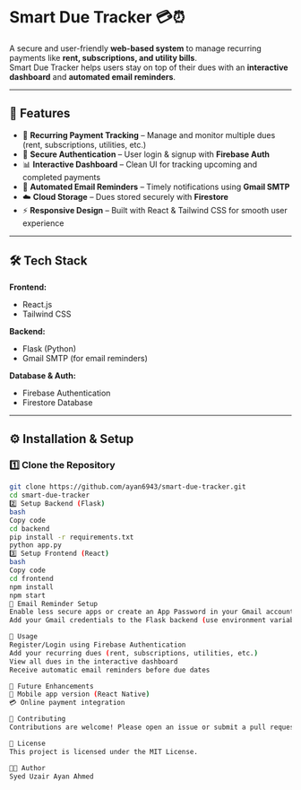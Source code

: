 # Smart Due Tracker 💳⏰

A secure and user-friendly **web-based system** to manage recurring payments like **rent, subscriptions, and utility bills**.  
Smart Due Tracker helps users stay on top of their dues with an **interactive dashboard** and **automated email reminders**.

---

## 🚀 Features

- 📅 **Recurring Payment Tracking** – Manage and monitor multiple dues (rent, subscriptions, utilities, etc.)
- 🔐 **Secure Authentication** – User login & signup with **Firebase Auth**
- 📊 **Interactive Dashboard** – Clean UI for tracking upcoming and completed payments
- 📧 **Automated Email Reminders** – Timely notifications using **Gmail SMTP**
- ☁️ **Cloud Storage** – Dues stored securely with **Firestore**
- ⚡ **Responsive Design** – Built with React & Tailwind CSS for smooth user experience

---

## 🛠️ Tech Stack

**Frontend:**  
- React.js  
- Tailwind CSS  

**Backend:**  
- Flask (Python)  
- Gmail SMTP (for email reminders)  

**Database & Auth:**  
- Firebase Authentication  
- Firestore Database  

---

## ⚙️ Installation & Setup

### 1️⃣ Clone the Repository
```bash
git clone https://github.com/ayan6943/smart-due-tracker.git
cd smart-due-tracker
2️⃣ Setup Backend (Flask)
bash
Copy code
cd backend
pip install -r requirements.txt
python app.py
3️⃣ Setup Frontend (React)
bash
Copy code
cd frontend
npm install
npm start
📧 Email Reminder Setup
Enable less secure apps or create an App Password in your Gmail account.
Add your Gmail credentials to the Flask backend (use environment variables for security).

🎯 Usage
Register/Login using Firebase Authentication
Add your recurring dues (rent, subscriptions, utilities, etc.)
View all dues in the interactive dashboard
Receive automatic email reminders before due dates

🔮 Future Enhancements
📱 Mobile app version (React Native)
💳 Online payment integration

🤝 Contributing
Contributions are welcome! Please open an issue or submit a pull request for improvements.

📜 License
This project is licensed under the MIT License.

👨‍💻 Author
Syed Uzair Ayan Ahmed

